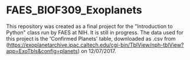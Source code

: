 # FAES_BIOF309_Exoplanets
This repository was created as a final project for the "Introduction to Python" class run by FAES at NIH. It is still in progress. The data used for this project is the 'Confirmed Planets' table, downloaded as .csv from (https://exoplanetarchive.ipac.caltech.edu/cgi-bin/TblView/nph-tblView?app=ExoTbls&config=planets) on 12/07/2017.

